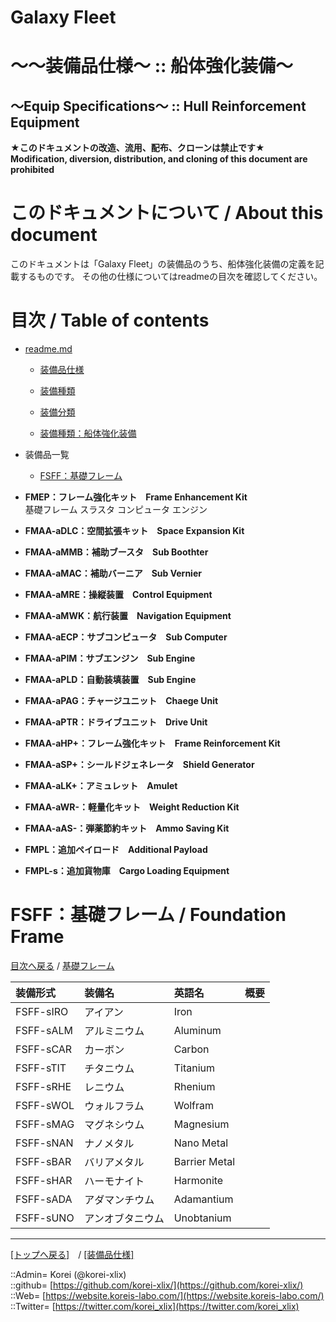 # Galaxy Fleet
  
<h1>～～装備品仕様～ :: 船体強化装備～</h1>  
<h2>～Equip Specifications～ :: Hull Reinforcement Equipment</h2>  
  

**★このドキュメントの改造、流用、配布、クローンは禁止です★**  
    **Modification, diversion, distribution, and cloning of this document are prohibited**  
  

<h1 id="aHowto">このドキュメントについて / About this document</h1>  
このドキュメントは「Galaxy Fleet」の装備品のうち、船体強化装備の定義を記載するものです。  
その他の仕様についてはreadmeの目次を確認してください。  
  





<h1 id="aMokuji">目次 / Table of contents</h1>  

* [readme.md](/readme.md)
  * [装備品仕様](/equip/readme.md)
  * [装備種類](/strategypart/readme.md#aEquipKind)
  * [装備分類](/equip/readme.md#aEquipClass)

  * [装備種類：船体強化装備](/equip/readme.md#aHullReinforcementEquipment)

* 装備品一覧
  * [FSFF：基礎フレーム](#aFoundationFrame)
  






* **FMEP：フレーム強化キット　Frame Enhancement Kit**  
基礎フレーム
スラスタ
コンピュータ
エンジン


* **FMAA-aDLC：空間拡張キット　Space Expansion Kit**  

* **FMAA-aMMB：補助ブースタ　Sub Boothter**  

* **FMAA-aMAC：補助バーニア　Sub Vernier**  

* **FMAA-aMRE：操縦装置　Control Equipment**  

* **FMAA-aMWK：航行装置　Navigation Equipment**  

* **FMAA-aECP：サブコンピュータ　Sub Computer**  

* **FMAA-aPIM：サブエンジン　Sub Engine**  

* **FMAA-aPLD：自動装填装置　Sub Engine**  

* **FMAA-aPAG：チャージユニット　Chaege Unit**  

* **FMAA-aPTR：ドライブユニット　Drive Unit**  

* **FMAA-aHP+：フレーム強化キット　Frame Reinforcement Kit**  

* **FMAA-aSP+：シールドジェネレータ　Shield Generator**  

* **FMAA-aLK+：アミュレット　Amulet**  

* **FMAA-aWR-：軽量化キット　Weight Reduction Kit**  

* **FMAA-aAS-：弾薬節約キット　Ammo Saving Kit**  




* **FMPL：追加ペイロード　Additional Payload**  
* **FMPL-s：追加貨物庫　Cargo Loading Equipment**  



<h1 id="aFoundationFrame">FSFF：基礎フレーム / Foundation Frame</h1>  
  
  [目次へ戻る](#aMokuji) / [基礎フレーム](frame.md)  
  

|装備形式  |装備名  |英語名  |概要  |
|:--|:--|:--|:--|
|FSFF-sIRO  |アイアン          |Iron          |  |
|FSFF-sALM  |アルミニウム      |Aluminum      |  |
|FSFF-sCAR  |カーボン          |Carbon        |  |
|FSFF-sTIT  |チタニウム        |Titanium      |  |
|FSFF-sRHE  |レニウム          |Rhenium       |  |
|FSFF-sWOL  |ウォルフラム      |Wolfram       |  |
|FSFF-sMAG  |マグネシウム      |Magnesium     |  |
|FSFF-sNAN  |ナノメタル        |Nano Metal    |  |
|FSFF-sBAR  |バリアメタル      |Barrier Metal |  |
|FSFF-sHAR  |ハーモナイト      |Harmonite     |  |
|FSFF-sADA  |アダマンチウム    |Adamantium    |  |
|FSFF-sUNO  |アンオブタニウム  |Unobtanium    |  |
  










***
[[トップへ戻る]](/readme.md)　/
[[装備品仕様]](/equip/readme.md)  
  
::Admin= Korei (@korei-xlix)  
::github= [https://github.com/korei-xlix/](https://github.com/korei-xlix/)  
::Web= [https://website.koreis-labo.com/](https://website.koreis-labo.com/)  
::Twitter= [https://twitter.com/korei_xlix](https://twitter.com/korei_xlix)  
